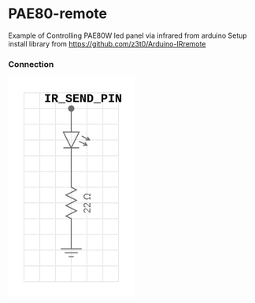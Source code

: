 # PAE80-remote
Example of  Controlling  PAE80W led panel via infrared from arduino
Setup
install library from https://github.com/z3t0/Arduino-IRremote
### Connection
![](https://github.com/MrYellowSock/PAE80-remote/blob/main/example.png)
